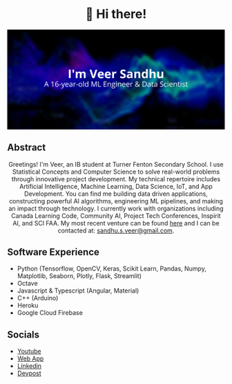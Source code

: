 <h1 align="center">👋 Hi there!</h1>

<div align="center">
<img hight="500" width="1000" align="center" src="https://github.com/Real-VeerSandhu/Real-VeerSandhu/blob/main/Veer Sandhu (7).png">
</div>

## Abstract
<div align="center">
Greetings! I'm Veer, an IB student at Turner Fenton Secondary School. I use Statistical Concepts and Computer Science to solve real-world problems through innovative project development. My technical repertoire includes Artificial Intelligence, Machine Learning, Data Science, IoT, and App Development. You can find me building data driven applications, constructing powerful AI algorithms, engineering ML pipelines, and making an impact through technology. I currently work with organizations including Canada Learning Code, Community AI, Project Tech Conferences, Inspirit AI, and SCI FAA. My most recent venture can be found <a href="https://github.com/Real-VeerSandhu/Object-Detection">here</a> and I can be contacted at: <a href="mailto:sandhu.s.veer@gmail.com">sandhu.s.veer@gmail.com</a>.
</div>

## Software Experience
- Python (Tensorflow, OpenCV, Keras, Scikit Learn, Pandas, Numpy, Matplotlib, Seaborn, Plotly, Flask, Streamlit)
- Octave
- Javascript & Typescript (Angular, Material)
- C++ (Arduino)
- Heroku
- Google Cloud Firebase

## Socials
- [Youtube](https://www.youtube.com/channel/UCZpL_cCZfkilh7ITC_qUigw)
- [Web App](https://project-veer.web.app)
- [Linkedin](https://www.linkedin.com/in/veer-sandhu/)
- [Devpost](https://devpost.com/Real-VeerSandhu?ref_content=user-portfolio&ref_feature=portfolio&ref_medium=global-nav)
